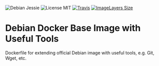 ![Debian Jessie](https://img.shields.io/badge/Debian-Jessie-brightgreen.svg?style=flat-square) 
![License MIT](https://img.shields.io/badge/license-MIT-blue.svg?style=flat-square) 
[![Travis](https://img.shields.io/travis/Servivum/docker-debian.svg)](https://travis-ci.org/Servivum/docker-debian?style=flat-square)
[![ImageLayers Size](https://img.shields.io/imagelayers/image-size/servivum/debian/latest.svg?style=flat-square)](https://imagelayers.io/?images=servivum/debian:latest)

# Debian Docker Base Image with Useful Tools

Dockerfile for extending official Debian image with useful tools, e.g. Git, Wget, etc.